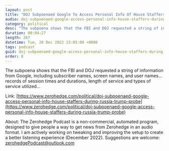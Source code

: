 ```yaml
---
layout: post
title: "DOJ Subpoenaed Google To Access Personal Info Of House Staffers During Russia-Trump Probe: Report"
audio: doj-subpoenaed-google-access-personal-info-house-staffers-during-russia-trump-probe-0
category: political
desc: "The subpoena shows that the FBI and DOJ requested a string of information from Google, including subscriber names, screen names, and user names... records of session times and durations, length of service and types of service utilized..."
duration: 00:04:27
length: 267
datetime: Tue, 20 Dec 2022 23:05:00 +0000
tags: podcast
guid: doj-subpoenaed-google-access-personal-info-house-staffers-during-russia-trump-probe-0
order: 0
---
```

The subpoena shows that the FBI and DOJ requested a string of information from Google, including subscriber names, screen names, and user names... records of session times and durations, length of service and types of service utilized...

Link: [https://www.zerohedge.com/political/doj-subpoenaed-google-access-personal-info-house-staffers-during-russia-trump-probe](https://www.zerohedge.com/political/doj-subpoenaed-google-access-personal-info-house-staffers-during-russia-trump-probe)

About: The Zerohedge Podcast is a non-commercial, automated program, designed to give people a way to get news from Zerohedge in an audio format.  I am actively working on tweaking and improving the setup to create a better listening experience (December 2022).  Suggestions are welcome: [zerohedgePodcast@outlook.com](mailto:zerohedgePodcast@outlook.com)